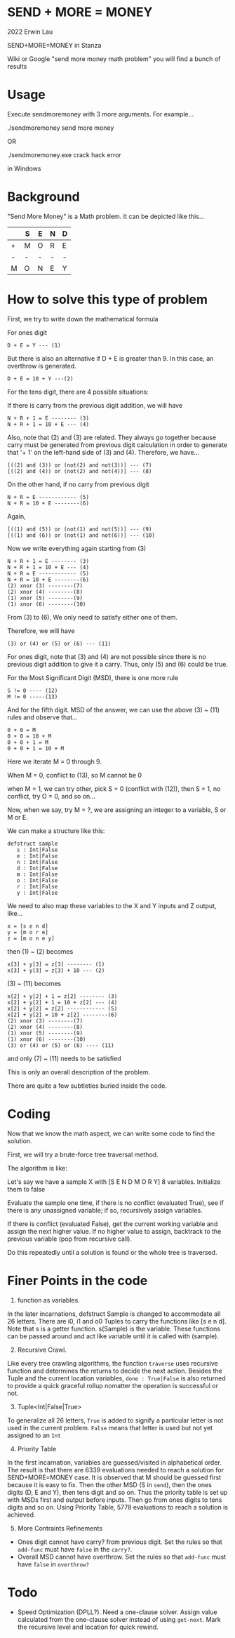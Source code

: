 # SEND + MORE = MONEY

2022 Erwin Lau

SEND+MORE=MONEY in Stanza

Wiki or Google "send more money math problem" you will find a bunch of results
  

# Usage

Execute sendmoremoney with 3 more arguments. For example...

./sendmoremoney send more money

OR

./sendmoremoney.exe crack hack error

in Windows
  

# Background

"Send More Money" is a Math problem. It can be depicted like this...


| |S|E|N|D| 
|-|-|-|-|-|
|+|M|O|R|E|
|-|-|-|-|-|
|M|O|N|E|Y|

# How to solve this type of problem

First, we try to write down the mathematical formula

For ones digit
```
D + E = Y --- (1)
```
But there is also an alternative if D + E is greater than 9. In this case, an overthrow is generated.
```
D + E = 10 + Y ---(2)
```
For the tens digit, there are 4 possible situations:

If there is carry from the previous digit addition, we will have
```
N + R + 1 = E -------- (3)
N + R + 1 = 10 + E --- (4)
```
Also, note that (2) and (3) are related. They always go together because carry must be generated from previous digit calculation in order to generate that '+ 1' on the left-hand side of (3) and (4).
Therefore, we have...
```
[((2) and (3)) or (not(2) and not(3))] --- (7)
[((2) and (4)) or (not(2) and not(4))] --- (8)
```
On the other hand, if no carry from previous digit
```
N + R = E ------------ (5)
N + R = 10 + E --------(6)
```
Again,
```
[((1) and (5)) or (not(1) and not(5))] --- (9)
[((1) and (6)) or (not(1) and not(6))] --- (10)
```
Now we write everything again starting from (3)
```
N + R + 1 = E -------- (3)
N + R + 1 = 10 + E --- (4)
N + R = E ------------ (5)
N + R = 10 + E --------(6)
(2) xnor (3) --------(7)
(2) xnor (4) --------(8)
(1) xnor (5) --------(9)
(1) xnor (6) --------(10)
```
From (3) to (6), We only need to satisfy either one of them.

Therefore, we will have
```
(3) or (4) or (5) or (6) --- (11)
```
For ones digit, note that (3) and (4) are not possible since there is no previous digit addition to give it a carry.
Thus, only (5) and (6) could be true.


For the Most Significant Digit (MSD), there is one more rule
```
S != 0 ---- (12)
M != 0 -----(13)
```
And for the fifth digit. MSD of the answer, we can use the above (3) ~ (11) rules and observe that...
```
0 + 0 = M
0 + 0 = 10 + M
0 + 0 + 1 = M
0 + 0 + 1 = 10 + M
```
Here we iterate M = 0 through 9.

When M = 0, conflict to (13), so M cannot be 0

when M = 1, we can try other, pick S = 0 (conflict with (12)), then S = 1, no conflict, try O = 0, and so on...

Now, when we say, try M = ?, we are assigning an integer to a variable, S or M or E.

We can make a structure like this:
```
defstruct sample
   s : Int|False
   e : Int|False
   n : Int|False
   d : Int|False
   m : Int|False
   o : Int|False
   r : Int|False
   y : Int|False
```

We need to also map these variables to the X and Y inputs and Z output, like...
```
x = [s e n d]
y = [m o r e]
z = [m o n e y]
```
then (1) ~ (2) becomes

```
x[3] + y[3] = z[3] -------- (1)
x[3] + y[3] = z[3] + 10 --- (2)
```

(3) ~ (11) becomes

```
x[2] + y[2] + 1 = z[2] -------- (3)
x[2] + y[2] + 1 = 10 + z[2] --- (4)
x[2] + y[2] = z[2] ------------ (5)
x[2] + y[2] = 10 + z[2] --------(6)
(2) xnor (3) --------(7)
(2) xnor (4) --------(8)
(1) xnor (5) --------(9)
(1) xnor (6) --------(10)
(3) or (4) or (5) or (6) ---- (11)
```

and only (7) ~ (11) needs to be satisfied


This is only an overall description of the problem.

There are quite a few subtleties buried inside the code.
 

# Coding

Now that we know the math aspect, we can write some code to find the solution.

First, we will try a brute-force tree traversal method.
  

The algorithm is like:

Let's say we have a sample X with [S E N D M O R Y] 8 variables. Initialize them to false

Evaluate the sample one time, if there is no conflict (evaluated True), see if there is any unassigned variable; if so, recursively assign variables.

If there is conflict (evaluated False), get the current working variable and assign the next higher value. If no higher value to assign, backtrack to the previous variable (pop from recursive call).

Do this repeatedly until a solution is found or the whole tree is traversed.

# Finer Points in the code

1. function as variables.

In the later incarnations, defstruct Sample is changed to accommodate all 26 letters. There are i0, i1 and o0 Tuples to carry the functions like [s e n d].
Note that s is a getter function. s(Sample) is the variable. These functions can be passed around and act like variable until it is called with (sample).

2. Recursive Crawl.

Like every tree crawling algorithms, the function `traverse` uses recursive function and determines the returns to decide the next action. Besides the Tuple and the current location variables, `done : True|False` is also returned to provide a quick graceful rollup nomatter the operation is successful or not. 

3. Tuple<Int|False|True>

To generalize all 26 letters, `True` is added to signify a particular letter is not used in the current problem. `False` means that letter is used but not yet assigned to an `Int`

4. Priority Table

In the first incarnation, variables are guessed/visited in alphabetical order. The result is that there are 6339 evaluations needed to reach a solution for SEND+MORE=MONEY case.
It is observed that M should be guessed first because it is easy to fix. Then the other MSD (S in `send`), then the ones digits (D, E and Y), then tens digit and so on.
Thus the priority table is set up with MSDs first and output before inputs. Then go from ones digits to tens digits and so on. 
Using Priority Table, 5778 evaluations to reach a solution is achieved.

5. More Contraints Refinements

* Ones digit cannot have carry? from previous digit. Set the rules so that `add-func` must have `false` in the `carry?`.
* Overall MSD cannot have overthrow. Set the rules so that `add-func` must have `false` in `overthrow?`

# Todo

* Speed Optimization (DPLL?). Need a one-clause solver. Assign value calculated from the one-clause solver instead of using `get-next`. Mark the recursive level and location for quick rewind.
